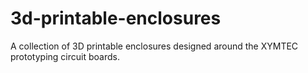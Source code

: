 # 3d-printable-enclosures
A collection of 3D printable enclosures designed around the XYMTEC prototyping circuit boards.
